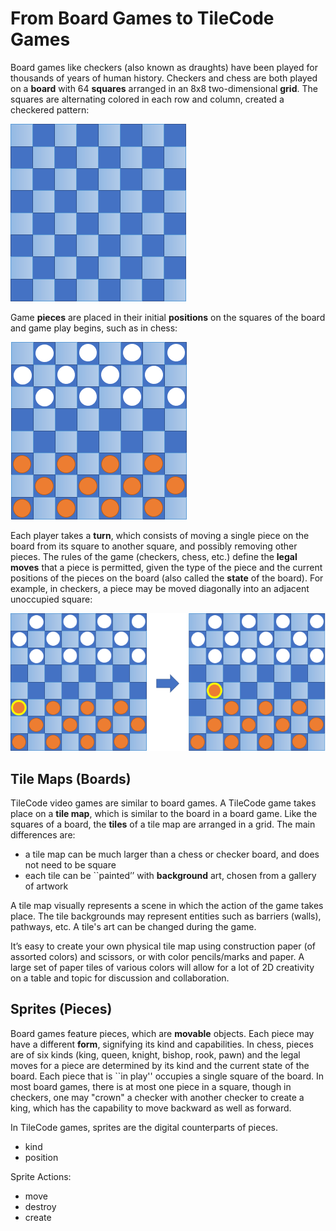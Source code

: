 # From Board Games to TileCode Games

Board games like checkers (also known as draughts) have been played for thousands of years of human history. Checkers and chess are both played on a **board** with 64 **squares** arranged in an 8x8 two-dimensional **grid**. The squares are alternating colored in each row and column, created a checkered pattern:

![eight by eight board](pics/board8by8.png)
 
Game **pieces** are placed in their initial **positions** on the squares of the board and game play begins, such as in chess:

![initial board](pics/initialBoard.png)

Each player takes a **turn**, which consists of moving a single piece on the board from its square to another square, and possibly removing other pieces. The rules of the game (checkers, chess, etc.) define the **legal moves** that a piece is permitted, given the type of the piece and the current positions of the pieces on the board (also called the **state** of the board).  For example, in checkers, a piece may be moved diagonally into an adjacent unoccupied square:

![legal move](pics/legalMove.png)


## Tile Maps (Boards)

TileCode video games are similar to board games. A TileCode game takes place on a **tile map**, which is similar to the board in a board game. Like the squares of a board, the **tiles** of a tile map are arranged in a grid. The main differences are:
- a tile map can be much larger than a chess or checker board, and does not need to be square
- each tile can be ``painted’’ with **background** art, chosen from a gallery of artwork

A tile map visually represents a scene in which the action of the game takes place. The tile backgrounds may represent entities such as barriers (walls), pathways, etc. A tile's art can be changed during the game. 

It’s easy to create your own physical tile map using construction paper (of assorted colors) and scissors, or with color pencils/marks and paper. A large set of paper tiles of various colors will allow for a lot of 2D creativity on a table and topic for discussion and collaboration.

## Sprites (Pieces)

Board games feature pieces, which are **movable** objects. 
Each piece may have a different **form**, signifying its kind and capabilities.
In chess, pieces are of six kinds (king, queen, knight, bishop, rook, pawn) and
the legal moves for a piece are determined by its kind and the current state of the
board. Each piece that is ``in play'' occupies a single square of the board. 
In most board games, there is at most one piece in a square, though in checkers, 
one may "crown" a checker with another checker to create a king, which has the 
capability  to move backward as well as forward. 

In TileCode games, sprites are the digital counterparts of pieces. 
* kind
* position

Sprite Actions:
* move
* destroy
* create


